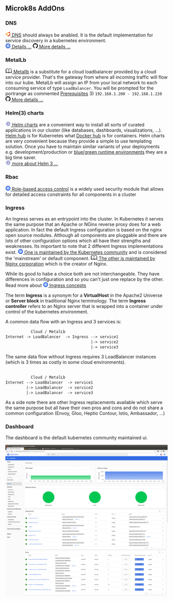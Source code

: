 ## Microk8s AddOns

### DNS
[![](images/ico/color/ubuntu_16.png) DNS](https://microk8s.io/docs/addon-dns) should always be anabled.
It is the default implementation for service discovery in a kubernetes environment.  
[![](images/ico/color/kubernetes_16.png) Details ...](https://kubernetes.io/docs/tasks/administer-cluster/dns-custom-nameservers/) 
[![](images/ico/github_16.png) More details ...](https://github.com/kubernetes/dns/blob/master/docs/specification.md)

### MetalLb
[![](images/ico/book_16.png) Metallb](https://metallb.universe.tf) is a substitute for a cloud loadbalancer provided by a cloud service provider.
That's the gateway from where all incoming traffic will flow into our kube.
MetalLb will assign an IP from your local network to each consuming service of type `LoadBalancer`. 
You will be prompted for the portrange as commented [Prerequisites](../Readme.md#prerequisites) 3) `192.168.1.200 - 192.168.1.220`  
[![](images/ico/github_16.png) More details ...](https://github.com/metallb/metallb)

### Helm(3) charts
[![](images/ico/color/helm_16.png) Helm charts](https://helm.sh/) are a convenient way to install all sorts of curated applications in our cluster 
(like databases, dashboards, visualizations, ...).
[Helm hub](https://hub.helm.sh) is for Kubernetes what [Docker hub](https://hub.docker.com/) is for containers. 
Helm charts are very convenient because they provide a simple to use templating solution.
Once you have to maintain similar variants of your deployments e.g. development/production or 
[blue/green runtime environments](https://octopus.com/docs/deployment-patterns/blue-green-deployments) they are a big time saver.  
[![](images/ico/color/helm_16.png) more about Helm 3 ...](https://helm.sh/blog/helm-3-released/)

### Rbac
[![](images/ico/color/kubernetes_16.png) Role-based access control](https://kubernetes.io/docs/reference/access-authn-authz/rbac/)
is a widely used security module that allows for detailed access constraints for all components in a cluster

### Ingress

An Ingress serves as an entrypoint into the cluster. In Kubernetes it serves the same purpose that an Apache or NGinx
reverse proxy does for a web application. In fact the default Ingress configuration is based on the nginx open source modules. 
Although all components are pluggable and there are lots of other configuration options which all have their strengths and weaknesses.
Its important to note that 2 different Ingress implementations exist.
[![](images/ico/color/kubernetes_16.png) One is maintained by the Kubernetes community](https://kubernetes.github.io/ingress-nginx/)
 and is considered the
'mainstream' or default component. [![](images/ico/book_16.png) The other is maintained by Nginx corporation](https://www.nginx.com/products/nginx/kubernetes-ingress-controller/)
 which is the creator of Nginx.   

While its good to habe a choice both are not interchangeable. They have differences in configuration and so you can't just one replace by the other.
Read more about [![](images/ico/color/kubernetes_16.png) Ingress concepts](https://kubernetes.io/docs/concepts/services-networking/ingress/)

The term **Ingress** is a synonym for a **VirtualHost** in the Apache2 Universe or **Server block** in traditional Nginx terminology.
The term **Ingress controller** refers to an Nginx server that is wrapped into a container under control of the kubernetes environment. 

A common data flow with an Ingress and 3 services is:

```
           Cloud / MetalLb
Internet -> LoadBalancer  -> Ingress --> service1  
                                     |-> service2
                                     |-> service3
```
The same data flow without Ingress requires 3 LoadBalancer instances (which is 3 times as costly in some cloud environments).
```

           Cloud / MetalLb
Internet --> LoadBalancer  -> service1  
         |-> LoadBalancer  -> service2  
         |-> LoadBalancer  -> service3  
```

As a side note there are other Ingress replacements available which serve the same purpose but all have their own pros and cons
and do not share a common configuration (Envoy, Gloo, Heptio Contour, Istio, Ambassador, ...)

### Dashboard

The dashboard is the default kubernetes community maintained ui.

![](images/Dashboard.png)
